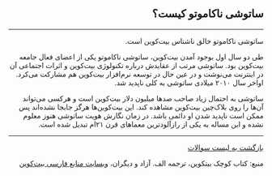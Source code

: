 <head><link rel="stylesheet" type="text/css" href="https://learnmeabitcoin.simorgh.me/assets/css/style.css">
<script src="https://code.jquery.com/jquery-1.12.4.min.js" integrity="sha256-ZosEbRLbNQzLpnKIkEdrPv7lOy9C27hHQ+Xp8a4MxAQ=" crossorigin="anonymous"></script>
<script src="https://learnmeabitcoin.simorgh.me/assets/js/respond.js"></script>    
<meta name="viewport" content="width=device-width, initial-scale=1, user-scalable=no">
</head><div class="wrapper"><section>
<div dir="rtl">
    <br/>
    <h2 id="1">ساتوشی ناکاموتو کیست؟</h2>
    <hr/>
    <p>ساتوشی ناکاموتو خالق ناشناس بیت‌کوین است.</p>
    <p>طی دو سال اول بوجود آمدن بیت‌کوین، ساتوشی ناکاموتو یکی از اعضای فعال جامعه بیت‌کوین بود. ساتوشی مرتب از عقایدش درباره تکنولوژی بیت‌کوین و اثرات اجتماعی آن در اینترنت می‌نوشت و در عین حال در توسعه نرم‌افزار بیت‌کوین هم مشارکت می‌کرد. اواخر سال ۲۰۱۰ میلادی ساتوشی به کلی ناپدید شد.</p>
    <p>ساتوشی به احتمال زیاد صاحب صدها میلیون دلار بیت‌کوین است و هرکسی می‌تواند آن‌ها را روی بلاک‌چین بیت‌کوین مشاهده کند. این بیت‌کوین‌ها هرگز جابجا نشده‌اند پس ممکن است ناپدید شدن او دائمی باشد. در زمان نگارش هویت ساتوشی هنوز معلوم نشده و این مساله به یکی از رازآلودترین معماهای قرن ۲۱ام تبدیل شده است.</p>
    <hr/>
    <a href="https://simorgh.me/faq">بازگشت به لیست سوالات</a>
    <p>منبع: کتاب کوچک بیتکوین، ترجمه الف. آزاد و دیگران، <a href="https://bitcoind.me">وبسایت منابع فارسی بیت‌کوین</a></p>
</div>
    </section></div>
    
